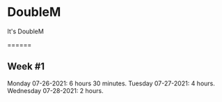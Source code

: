 # DoubleM
It's DoubleM

====== 
## Week #1
Monday 07-26-2021: 6 hours 30 minutes.
Tuesday 07-27-2021: 4 hours.
Wednesday 07-28-2021: 2 hours.